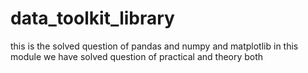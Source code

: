 # data_toolkit_library
this is the  solved question of  pandas and numpy and matplotlib in this module we have solved question of practical and theory both
